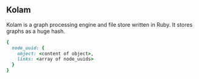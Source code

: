 ## Kolam

Kolam is a graph processing engine and file store written in Ruby. It stores graphs
as a huge hash.

```ruby
{
  node_uuid: {
    object: <content of object>,
    links: <array of node_uuids>
  }
}
```
